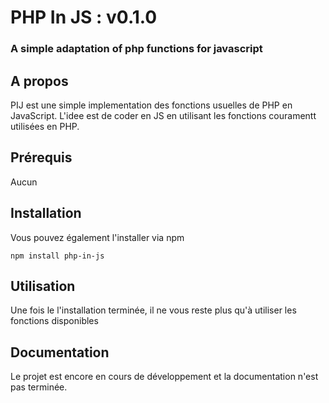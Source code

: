 # PHP In JS : v0.1.0

### A simple adaptation of php functions for javascript



## A propos

PIJ est une simple implementation des fonctions usuelles de PHP en JavaScript. L'idee est de coder en JS en utilisant les fonctions couramentt utilisées en PHP.

## Prérequis

Aucun

## Installation

Vous pouvez également l'installer via npm

```
npm install php-in-js
```

## Utilisation

Une fois le l'installation terminée, il ne vous reste plus qu'à utiliser les fonctions disponibles


## Documentation

Le projet est encore en cours de développement et la documentation n'est pas terminée. 
